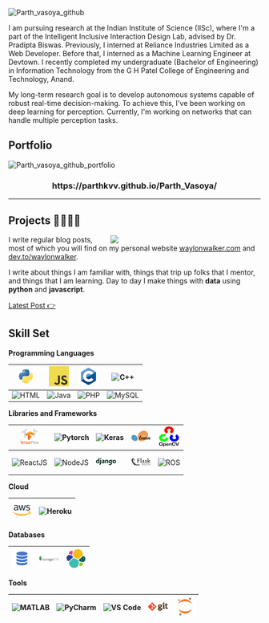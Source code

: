 <!--
**parthkvv/parthkvv** is a ✨ _special_ ✨ repository because its `README.md` (this file) appears on your GitHub profile.

Here are some ideas to get you started:

- 🔭 I’m currently working on ...
- 🌱 I’m currently learning ...
- 👯 I’m looking to collaborate on ...
- 🤔 I’m looking for help with ...
- 💬 Ask me about ...
- 📫 How to reach me: ...
- 😄 Pronouns: ...
- ⚡ Fun fact: ...
-->

![Parth_vasoya_github](https://user-images.githubusercontent.com/56112545/190859047-7a9a36b3-bccf-452a-8fae-da894af74c71.gif)

<!-- <h3 align="center">I'm an ambitious and self-motivated graduate with a strong inclination towards Computer Vision/Perception in Autonomous Driving</h3> -->
I am pursuing research at the Indian Institute of Science (IISc), where I'm a part of the Intelligent Inclusive Interaction Design Lab, advised by Dr. Pradipta Biswas. Previously, I interned at Reliance Industries Limited as a Web Developer. Before that, I interned as a Machine Learning Engineer at Devtown. I recently completed my undergraduate (Bachelor of Engineering) in Information Technology from the G H Patel College of Engineering and Technology, Anand.

My long-term research goal is to develop autonomous systems capable of robust real-time decision-making. To achieve this, I've been working on deep learning for perception. Currently, I'm working on networks that can handle multiple perception tasks.

## Portfolio

![Parth_vasoya_github_portfolio](https://user-images.githubusercontent.com/56112545/190860582-cf7abf0f-d0ce-49fc-a0df-87862094951e.gif)

<h3 align="center"> 
https://parthkvv.github.io/Parth_Vasoya/ 
</h3>

 ---

## Projects 🚀🚗👩‍💻



<p>
  <a href="https://waylonwalker.com/latest"><img width="300" align='right' src="https://waylonwalker.com/latest.png?raw=true"></a>
</p>

I write regular blog posts, most of which you will find on my personal website [waylonwalker.com](https://waylonwalker.com) and [dev.to/waylonwalker](https://dev.to/waylonwalker).

I write about things I am familiar with, things that trip up folks that I mentor, and things that I am learning.  Day to day I make things with **data** using **python** and **javascript**. 

[Latest Post 👉](https://waylonwalker.com/latest)

## Skill Set

**Programming Languages**

<img title="Python" alt="Python" width="40px" src="https://raw.githubusercontent.com/github/explore/master/topics/python/python.png" />|<img alt="JS" title="JavaScript" width="40px" src="https://raw.githubusercontent.com/github/explore/master/topics/javascript/javascript.png">|<img title="C" alt="C" width="40px" src="https://raw.githubusercontent.com/github/explore/master/topics/c/c.png">|<img title="C++" alt="C++" width="40px" src="https://user-images.githubusercontent.com/56112545/190889399-10ad8b8c-73a7-480c-943e-6749fca1c3ae.png">
|--|--|--|--|
<img title="HTML" alt="HTML" width="40px" src="https://user-images.githubusercontent.com/56112545/190888788-94bc61e2-fe09-42b2-a2c9-c64ccb863167.png" />|<img alt="Java" title="Java" width="40px" src="https://user-images.githubusercontent.com/56112545/190889347-932b1d73-9117-4533-9a8d-f5bc83fe760f.png">|<img title="PHP" alt="PHP" width="40px" src="https://user-images.githubusercontent.com/56112545/190889405-d2a83d7e-eded-4e98-9bbb-82d627b7f539.png">|<img title="MySQL" alt="MySQL" width="40px" src="https://user-images.githubusercontent.com/56112545/190889369-3979687f-2c17-4754-9987-c3940f99b621.png">

**Libraries and Frameworks**

<img title="TensorFlow" alt="TensorFlow" width="40px" src="https://raw.githubusercontent.com/github/explore/master/topics/tensorflow/tensorflow.png">|<img title="Pytorch" alt="Pytorch" width="40px" src="https://user-images.githubusercontent.com/56112545/190888796-fc8ad870-75c7-4009-a289-73a7d13504d6.png">|<img title="Keras" alt="Keras" width="40px" src="https://upload.wikimedia.org/wikipedia/commons/thumb/a/ae/Keras_logo.svg/240px-Keras_logo.svg.png">|<img title="Scikit-Learn" alt="Scikit Learn" width="40px" src="https://raw.githubusercontent.com/github/explore/master/topics/scikit-learn/scikit-learn.png">|<img title="OpenCV" alt="OpenCV" width="40px" src="https://raw.githubusercontent.com/github/explore/master/topics/opencv/opencv.png">
|--|--|--|--|--|
<img title="ReactJS" alt="ReactJS" width="40px" src="https://user-images.githubusercontent.com/56112545/190889586-8f00da4e-18ef-4c76-820a-4075a8faad10.png">|<img title="NodeJS" alt="NodeJS" width="40px" src="https://user-images.githubusercontent.com/56112545/190889611-51d6db6f-c4c5-4ed2-8050-b71a204dc14e.png">|<img title="Django" alt="Django" width="40px" src="https://raw.githubusercontent.com/github/explore/master/topics/django/django.png">|<img title="Flask" alt="Flask" width="40px" src="https://raw.githubusercontent.com/github/explore/master/topics/flask/flask.png">|<img title="ROS" alt="ROS" width="40px" src="https://user-images.githubusercontent.com/56112545/190889606-533c1957-c125-4f5d-90ea-cd2bf96123c8.png">

**Cloud**

<img title="AWS" alt="AWS" width="40px" src="https://raw.githubusercontent.com/github/explore/main/topics/aws/aws.png">|<img title="Heroku" alt="Heroku" width="40px" src="https://img.icons8.com/color/48/000000/heroku.png">
|--|--|

**Databases**

<img title="SQL" alt="SQL" width="40px" src="https://raw.githubusercontent.com/github/explore/master/topics/sql/sql.png">|<img title="MongoDB" alt="MongoDB" width="40px" src="https://raw.githubusercontent.com/github/explore/master/topics/mongodb/mongodb.png">|<img title="ElasticSearch" alt="ElasticSearch" width="40px" src="https://raw.githubusercontent.com/github/explore/master/topics/elasticsearch/elasticsearch.png"> <br>
|--|--|--|

**Tools**

<img title="MATLAB" alt="MATLAB" width="40px" src="https://user-images.githubusercontent.com/56112545/190888794-8fa77d82-8dca-4c8c-be89-059bf43564aa.png">|<img title="PyCharm" alt="PyCharm" width="40px" src="https://user-images.githubusercontent.com/56112545/190890510-18b54e03-cc8d-40c6-bd34-3a6c05cc388d.png">|<img title="VS Code" alt="VS Code" width="40px" src="https://img.icons8.com/fluent/48/000000/visual-studio-code-2019.png">|<img title="git" alt="git" width="40px" src="https://raw.githubusercontent.com/github/explore/master/topics/git/git.png">|<img title="Jupyter Notebook" alt="Jupyter" width="40px" src="https://raw.githubusercontent.com/github/explore/master/topics/jupyter-notebook/jupyter-notebook.png">
|--|--|--|--|--|
<br>
